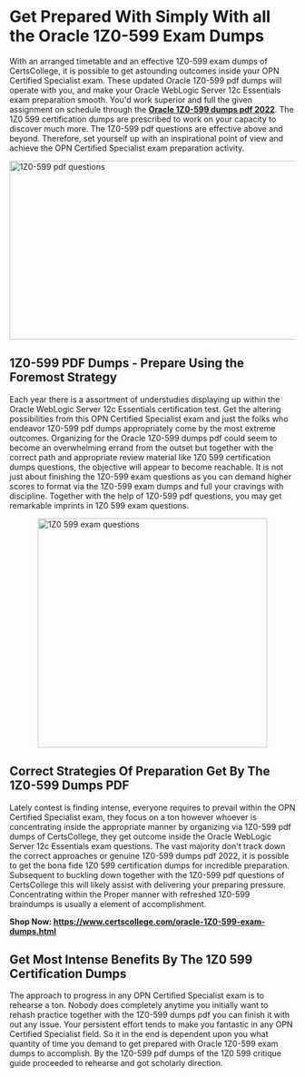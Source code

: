 <h1><strong>Get Prepared With Simply With all the Oracle 1Z0-599 Exam Dumps&nbsp;</strong></h1>
<p><span style="font-weight: 400;">With an arranged timetable and an effective  1Z0-599 exam dumps of CertsCollege, it is possible to get astounding outcomes inside your OPN Certified Specialist exam. These updated Oracle 1Z0-599 pdf dumps will operate with you, and make your Oracle WebLogic Server 12c Essentials exam preparation smooth. You'd work superior and full the given assignment on schedule through the <strong><a href="https://www.certscollege.com/oracle-1Z0-599-exam-dumps.html">Oracle 1Z0-599 dumps pdf 2022</a></strong>. The 1Z0 599 certification dumps are prescribed to work on your capacity to discover much more. The  1Z0-599 pdf questions are effective above and beyond. Therefore, set yourself up with an inspirational point of view and achieve the OPN Certified Specialist exam preparation activity.&nbsp;</span></p>
<p><span style="font-weight: 400;"><img style="display: block; margin-left: auto; margin-right: auto;" src="https://i.ibb.co/CPDK3ps/Yellow-and-Blue-Initiative-Blog-Banner.png" alt="1Z0-599 pdf questions" width="559" height="315" /></span></p>
<h2><strong>1Z0-599 PDF Dumps - Prepare Using the Foremost Strategy</strong></h2>
<p><span style="font-weight: 400;">Each year there is a assortment of understudies displaying up within the Oracle WebLogic Server 12c Essentials certification test. Get the altering possibilities from this OPN Certified Specialist exam and just the folks who endeavor 1Z0-599 pdf dumps appropriately come by the most extreme outcomes. Organizing for the Oracle 1Z0-599 dumps pdf could seem to become an overwhelming errand from the outset but together with the correct path and appropriate review material like 1Z0 599 certification dumps questions, the objective will appear to become reachable. It is not just about finishing the 1Z0-599 exam questions as you can demand higher scores to format via the 1Z0-599 exam dumps and full your cravings with discipline. Together with the help of 1Z0-599 pdf questions, you may get remarkable imprints in 1Z0 599 exam questions.</span></p>
<p><span style="font-weight: 400;"><a href="https://tinyurl.com/y8474mqh"><img style="display: block; margin-left: auto; margin-right: auto;" src="https://i.ibb.co/9tMrhdY/Teacher-Appreciation-Invitation.png" alt="1Z0 599 exam questions " width="404" height="404" /></a></span></p>
<h2><strong>Correct Strategies Of Preparation Get By The 1Z0-599 Dumps PDF</strong></h2>
<p><span style="font-weight: 400;">Lately contest is finding intense, everyone requires to prevail within the OPN Certified Specialist exam, they focus on a ton however whoever is concentrating inside the appropriate manner by organizing via 1Z0-599 pdf dumps of CertsCollege, they get outcome inside the Oracle WebLogic Server 12c Essentials exam questions. The vast majority don't track down the correct approaches or genuine 1Z0-599 dumps pdf 2022, it is possible to get the bona fide 1Z0 599 certification dumps for incredible preparation. Subsequent to buckling down together with the  1Z0-599 pdf questions of CertsCollege this will likely assist with delivering your preparing pressure. Concentrating within the Proper manner with refreshed 1Z0-599 braindumps is usually a element of accomplishment.</span></p>
<p><span style="font-weight: 400;"><strong>Shop Now: <a href="https://www.certscollege.com/oracle-1Z0-599-exam-dumps.html">https://www.certscollege.com/oracle-1Z0-599-exam-dumps.html</a></strong></span></p>
<h2><strong>Get Most Intense Benefits By The 1Z0 599 Certification Dumps</strong></h2>
<p><span style="font-weight: 400;">The approach to progress in any OPN Certified Specialist exam is to rehearse a ton. Nobody does completely anytime you initially want to rehash practice together with the 1Z0-599 dumps pdf you can finish it with out any issue. Your persistent effort tends to make you fantastic in any OPN Certified Specialist field. So it in the end is dependent upon you what quantity of time you demand to get prepared with Oracle 1Z0-599 exam dumps to accomplish. By the 1Z0-599 pdf dumps of the 1Z0 599 critique guide proceeded to rehearse and got scholarly direction.</span></p>
